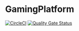 # GamingPlatform

[![CircleCI](https://dl.circleci.com/status-badge/img/gh/Mozcalti/GamingPlatform/tree/main.svg?style=svg)](https://dl.circleci.com/status-badge/redirect/gh/Mozcalti/GamingPlatform/tree/main)
[![Quality Gate Status](https://sonarcloud.io/api/project_badges/measure?project=Mozcalti_GamingPlatform&metric=alert_status)](https://sonarcloud.io/summary/new_code?id=Mozcalti_GamingPlatform)
